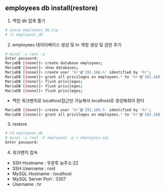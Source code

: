 ## employees db install(restore)

1.  백업 db 압축 풀기
```sh
# unzip employees_db.zip
# ls employees_db
```

2.  employees 데이터베이스 생성 및 hr 계정 생성 및 권한 주기
```sh
# mysql -u root -p
Enter password:
MariaDB [(none)]> create database employees;
MariaDB [(none)]> show databases;
MariaDB [(none)]> create user 'hr'@'192.168.%' identified by 'hr';
MariaDB [(none)]> grant all privileges on employees.* to 'hr'@'192.168.%'; 
MariaDB [(none)]> flush privileges;
MariaDB [(none)]> flush privileges;
MariaDB [(none)]> flush privileges;
```
- 맥은 워크벤치로 localhost접근만 가능해서 localhost로 생성해줘야 한다
```sh
MariaDB [(none)]> create user 'hr'@'192.168.%' identified by 'hr';
MariaDB [(none)]> grant all privileges on employees.* to 'hr'@'192.168.%'; 
```

3.  restore
```sh
# cd employees_db
# mysql -u root -D employees -p < employees.sql
Enter password:
```

4. 워크벤치 접속
- SSH Hostname : 우분투 ip주소:22
- SSH Username : root
- MySQL Hostname : localhost
- MySQL Server Port : 3307
- Username : hr
